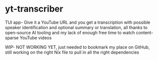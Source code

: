 # yt-transcriber

TUI app- Give it a YouTube URL and you get a transcription with possible speaker identification and optional summary or translation, all thanks to open-source AI tooling and my lack of enough free time to watch content-sparse YouTube videos

WIP- NOT WORKING YET, just needed to bookmark my place on GitHub, still working on the right Nix file to pull in all the right dependencies
